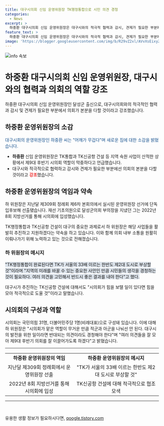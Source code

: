```yaml
---
title: 대구시의회 신임 운영위원장 TK행정통합으로 시민 의견 경청
categories:
  - News
excerpt: >
  하중환 대구시의회 신임 운영위원장은 대구시와의 적극적 협력과 감시, 견제가 필요한 부분에서 의회의 본분을 다할 것이라 강조했다. 그는 달성 현안을 챙기며 지역의 미래를 바꿀 중요한 사안으로서 TK행정통합과 TK신공항 건설에 힘을 보태겠다고 밝혔다. 뿐만 아니라 의회 내부 소통을 원활히 하며, 모든 의견을 경청해 제9대 후반기 의회를 이끌어가기 위해 노력할 것을 약속했다.
feature_text: >
  하중환 대구시의회 신임 운영위원장은 대구시와의 적극적 협력과 감시, 견제가 필요한 부분에서 의회의 본분을 다할 것이라 강조했다. 그는 달성 현안을 챙기며 지역의 미래를 바꿀 중요한 사안으로서 TK행정통합과 TK신공항 건설에 힘을 보태겠다고 밝혔다. 뿐만 아니라 의회 내부 소통을 원활히 하며, 모든 의견을 경청해 제9대 후반기 의회를 이끌어가기 위해 노력할 것을 약속했다.
image: 'https://blogger.googleusercontent.com/img/b/R29vZ2xl/AVvXsEixyZcFfHzMRdzZMjFBmAUKJYCLCGyLL1o632UiGVXcaFdKo_bkvkuCioo0uUKlGfBVcT3P84aROyZIXSBEx3Aw5nCQ3pTgDom1WDC4m8eifvWiAmWEEVb4x6G_l8C0QH225ldMjyaFvpxGEBGNO37VmDTDMHGhJPq73UglMfDca1-0aw/s1600/blogspot.png'
---
```


<p><img src="https://blogger.googleusercontent.com/img/b/R29vZ2xl/AVvXsEixyZcFfHzMRdzZMjFBmAUKJYCLCGyLL1o632UiGVXcaFdKo_bkvkuCioo0uUKlGfBVcT3P84aROyZIXSBEx3Aw5nCQ3pTgDom1WDC4m8eifvWiAmWEEVb4x6G_l8C0QH225ldMjyaFvpxGEBGNO37VmDTDMHGhJPq73UglMfDca1-0aw/s1600/blogspot.png" alt="info 속보" /></p>

<h1>하중환 대구시의회 신임 운영위원장, 대구시와의 협력과 의회의 역할 강조</h1>

<p data-ke-size="size16">하중환 대구시의회 신임 운영위원장인 달성군 출신으로, 대구시의회와의 적극적인 협력과 감시 및 견제가 필요한 부분에서 의회가 본분을 다할 것이라고 강조했습니다.</p>

<h2 data-ke-size="size26">하중환 운영위원장의 소감</h2>

<p><span style="color: #1a5490;">대구시회의 운영위원장인 하중환 씨는 "어깨가 무겁다"며 새로운 짐에 대한 소감을 밝혔습니다.</span></p>

<ul>
<li><b>하중환</b> 신임 운영위원장은 TK통합과 TK신공항 건설 등 지역 숙원 사업이 산적한 상황에서 제9대 후반기 시의회 역할이 막중하다고 언급했습니다.</li>
<li>대구시와 적극적으로 협력하고 감시와 견제가 필요한 부분에선 의회의 본분을 다할 것이라고 <b><span style="color: #ee2323;">강조</span></b>했습니다.</li>
</ul>

<h2 data-ke-size="size26">하중환 운영위원장의 역임과 약속</h2>

<p>하 위원장은 지난달 제309회 정례회 제6차 본회의에서 실시된 운영위원장 선거에 단독 입후보해 선출됐습니다. 재선 기초의원으로 달성군의회 부의장을 지냈던 그는 2022년 8회 지방선거를 통해 시의회에 입성했습니다.</p>

<p>TK행정통합과 TK신공항 건설이 대구의 중요한 과제로서 하 위원장은 해당 사업들을 활발히 추진하고 지원하겠다는 약속을 하고 있습니다. 이와 함께 의회 내부 소통을 원활히 이뤄나가기 위해 노력하고 있는 것으로 전해졌습니다.</p>

<h3 data-ke-size="size22">하 위원장의 메시지</h3>

<p><span style="background-color: #21538527;">"TK행정통합이 완료된다면 TK가 서울의 33배 이르는 한반도 제2대 도시로 부상할 것"이라며 "지역의 미래를 바꿀 수 있는 중요한 사안인 만큼 시민들의 생각을 경청하는 것이 필요하다. 여러 의견을 고민해서 반드시 좋은 결과를 내야 한다"고 했다.</span></p>

<p>대구시가 추진하는 TK신공항 건설에 대해서도 "시의회가 힘을 보탤 일이 있다면 힘을 모아 적극적으로 도울 것"이라고 말했습니다.</p>

<h2 data-ke-size="size26">시의회의 구성과 역할</h2>

<p>시의회는 국민의힘 31명, 더불어민주당 1명(비례대표)으로 구성돼 있습니다. 이에 대해 하 위원장은 "시의회가 맡은 역할이 무거운 만큼 적군과 아군을 나눠선 안 된다. 대구시의 발전을 위한 일이라면 반대되는 의견이라도 경청해야 한다"며 "여러 의견들을 잘 모아 제9대 후반기 의회를 잘 이끌어가도록 하겠다"고 밝혔습니다.</p>

<hr>

<table>
<tbody>
<tr>
<td style="text-align: center; height: 17px;"><b>하중환 운영위원장의 역임</b></td>
<td style="text-align: center; height: 17px;"><b>하중환 운영위원장의 메시지</b></td>
</tr>
<tr>
<td style="text-align: center;">지난달 제309회 정례회에서 운영위원장 선출</td>
<td style="text-align: center;">"TK가 서울의 33배 이르는 한반도 제2대 도시로 부상할 것"</td>
</tr>
<tr>
<td style="text-align: center;">2022년 8회 지방선거를 통해 시의회에 입성</td>
<td style="text-align: center;">TK신공항 건설에 대해 적극적으로 협조 모색</td>
</tr>
</tbody>
</table>

<hr>

<p data-ke-size="size16">&nbsp;</p>
유용한 생활 정보가 필요하시다면, <a href="https://qoogle.tistory.com" rel="dofollow">qoogle.tistory.com</a>


